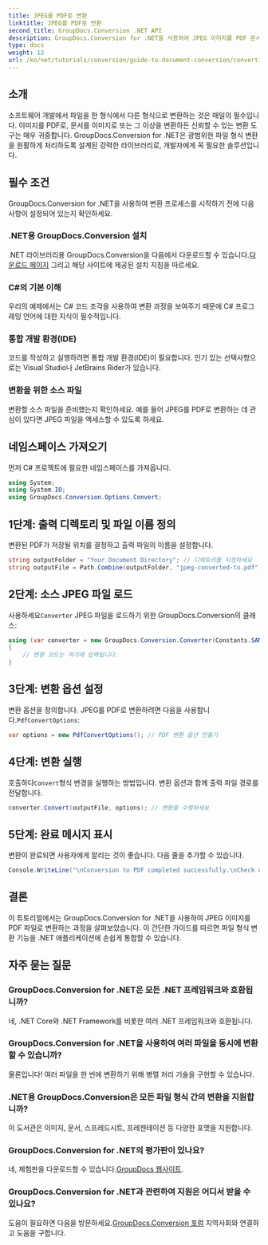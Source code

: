 ```yaml
---
title: JPEG를 PDF로 변환
linktitle: JPEG를 PDF로 변환
second_title: GroupDocs.Conversion .NET API
description: GroupDocs.Conversion for .NET을 사용하여 JPEG 이미지를 PDF 문서로 손쉽게 변환하는 방법을 알아보세요. 이 포괄적인 가이드는 필수 조건, 필수 코드 조각을 안내합니다.
type: docs
weight: 12
url: /ko/net/tutorials/conversion/guide-to-document-conversion/converting-jpeg-to-pdf/
---
```

## 소개

소프트웨어 개발에서 파일을 한 형식에서 다른 형식으로 변환하는 것은 매일의 필수입니다. 이미지를 PDF로, 문서를 이미지로 또는 그 이상을 변환하든 신뢰할 수 있는 변환 도구는 매우 귀중합니다. GroupDocs.Conversion for .NET은 광범위한 파일 형식 변환을 원활하게 처리하도록 설계된 강력한 라이브러리로, 개발자에게 꼭 필요한 솔루션입니다.

## 필수 조건
GroupDocs.Conversion for .NET을 사용하여 변환 프로세스를 시작하기 전에 다음 사항이 설정되어 있는지 확인하세요.

### .NET용 GroupDocs.Conversion 설치
 .NET 라이브러리용 GroupDocs.Conversion을 다음에서 다운로드할 수 있습니다.[다운로드 페이지](https://releases.groupdocs.com/conversion/net/) 그리고 해당 사이트에 제공된 설치 지침을 따르세요.

### C#의 기본 이해
우리의 예제에서는 C# 코드 조각을 사용하여 변환 과정을 보여주기 때문에 C# 프로그래밍 언어에 대한 지식이 필수적입니다.

### 통합 개발 환경(IDE)
코드를 작성하고 실행하려면 통합 개발 환경(IDE)이 필요합니다. 인기 있는 선택사항으로는 Visual Studio나 JetBrains Rider가 있습니다.

### 변환을 위한 소스 파일
변환할 소스 파일을 준비했는지 확인하세요. 예를 들어 JPEG를 PDF로 변환하는 데 관심이 있다면 JPEG 파일을 액세스할 수 있도록 하세요.

## 네임스페이스 가져오기
먼저 C# 프로젝트에 필요한 네임스페이스를 가져옵니다.

```csharp
using System;
using System.IO;
using GroupDocs.Conversion.Options.Convert;
```

## 1단계: 출력 디렉토리 및 파일 이름 정의
변환된 PDF가 저장될 위치를 결정하고 출력 파일의 이름을 설정합니다.

```csharp
string outputFolder = "Your Document Directory"; // 디렉토리를 지정하세요
string outputFile = Path.Combine(outputFolder, "jpeg-converted-to.pdf"); // 출력 파일 이름 설정
```

## 2단계: 소스 JPEG 파일 로드
 사용하세요`Converter` JPEG 파일을 로드하기 위한 GroupDocs.Conversion의 클래스:

```csharp
using (var converter = new GroupDocs.Conversion.Converter(Constants.SAMPLE_JPEG))
{
    // 변환 코드는 여기에 입력됩니다.
}
```

## 3단계: 변환 옵션 설정
 변환 옵션을 정의합니다. JPEG를 PDF로 변환하려면 다음을 사용합니다.`PdfConvertOptions`:

```csharp
var options = new PdfConvertOptions(); // PDF 변환 옵션 만들기
```

## 4단계: 변환 실행
 호출하다`Convert`형식 변경을 실행하는 방법입니다. 변환 옵션과 함께 출력 파일 경로를 전달합니다.

```csharp
converter.Convert(outputFile, options); // 변환을 수행하세요
```

## 5단계: 완료 메시지 표시
변환이 완료되면 사용자에게 알리는 것이 좋습니다. 다음 줄을 추가할 수 있습니다.

```csharp
Console.WriteLine("\nConversion to PDF completed successfully.\nCheck output in {0}", outputFolder);
```

## 결론
이 튜토리얼에서는 GroupDocs.Conversion for .NET을 사용하여 JPEG 이미지를 PDF 파일로 변환하는 과정을 살펴보았습니다. 이 간단한 가이드를 따르면 파일 형식 변환 기능을 .NET 애플리케이션에 손쉽게 통합할 수 있습니다.

## 자주 묻는 질문

### GroupDocs.Conversion for .NET은 모든 .NET 프레임워크와 호환됩니까?
네, .NET Core와 .NET Framework를 비롯한 여러 .NET 프레임워크와 호환됩니다.

### GroupDocs.Conversion for .NET을 사용하여 여러 파일을 동시에 변환할 수 있습니까?
물론입니다! 여러 파일을 한 번에 변환하기 위해 병렬 처리 기술을 구현할 수 있습니다.

### .NET용 GroupDocs.Conversion은 모든 파일 형식 간의 변환을 지원합니까?
이 도서관은 이미지, 문서, 스프레드시트, 프레젠테이션 등 다양한 포맷을 지원합니다.

### GroupDocs.Conversion for .NET의 평가판이 있나요?
 네, 체험판을 다운로드할 수 있습니다.[GroupDocs 웹사이트](https://releases.groupdocs.com/).

### GroupDocs.Conversion for .NET과 관련하여 지원은 어디서 받을 수 있나요?
 도움이 필요하면 다음을 방문하세요.[GroupDocs.Conversion 포럼](https://forum.groupdocs.com/c/conversion/11) 지역사회와 연결하고 도움을 구합니다.